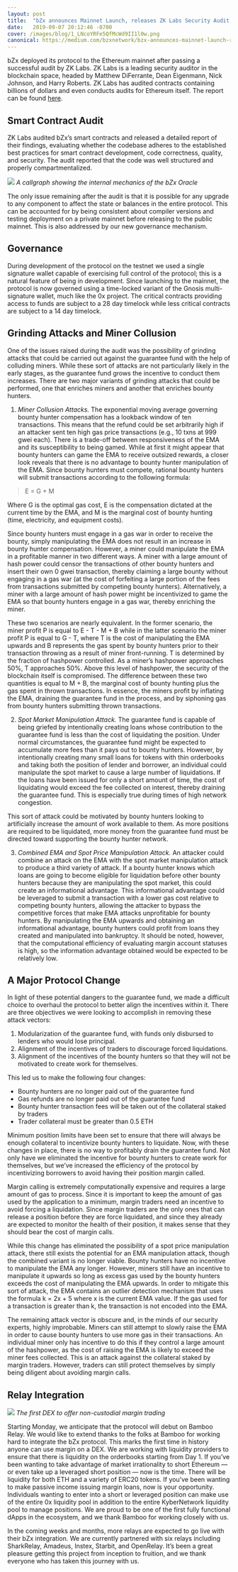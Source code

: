 ```yaml
---
layout: post
title:  "bZx announces Mainnet Launch, releases ZK Labs Security Audit, and unveils upcoming Relay Integrations"
date:   2019-09-07 20:12:46 -0700
cover: /images/blog/1_LNcoYRFe5QfMcWd9II1l0w.png
canonical: https://medium.com/bzxnetwork/bzx-announces-mainnet-launch-releases-zk-labs-security-audit-and-unveils-upcoming-relay-a690cc6c7bf1
---
```

bZx deployed its protocol to the Ethereum mainnet after passing a successful audit by ZK Labs. ZK Labs is a leading security auditor in the blockchain space, headed by Matthew DiFerrante, Dean Eigenmann, Nick Johnson, and Harry Roberts. ZK Labs has audited contracts containing billions of dollars and even conducts audits for Ethereum itself. The report can be found [here](https://github.com/mattdf/audits/blob/master/bZx/bzx-audit.pdf).

## Smart Contract Audit

ZK Labs audited bZx’s smart contracts and released a detailed report of their findings, evaluating whether the codebase adheres to the established best practices for smart contract development, code correctness, quality, and security. The audit reported that the code was well structured and properly compartmentalized.

![](/images/blog/1_D3e3qdjZBd7D4NbI5BSmJQ.png)
_A callgraph showing the internal mechanics of the bZx Oracle_

The only issue remaining after the audit is that it is possible for any upgrade to any component to affect the state or balances in the entire protocol. This can be accounted for by being consistent about compiler versions and testing deployment on a private mainnet before releasing to the public mainnet. This is also addressed by our new governance mechanism.

## Governance

During development of the protocol on the testnet we used a single signature wallet capable of exercising full control of the protocol; this is a natural feature of being in development. Since launching to the mainnet, the protocol is now governed using a time-locked variant of the Gnosis multi-signature wallet, much like the 0x project. The critical contracts providing access to funds are subject to a 28 day timelock while less critical contracts are subject to a 14 day timelock.

## Grinding Attacks and Miner Collusion

One of the issues raised during the audit was the possibility of grinding attacks that could be carried out against the guarantee fund with the help of colluding miners. While these sort of attacks are not particularly likely in the early stages, as the guarantee fund grows the incentive to conduct them increases. There are two major variants of grinding attacks that could be performed, one that enriches miners and another that enriches bounty hunters.

1. *Miner Collusion Attacks.* The exponential moving average governing bounty hunter compensation has a lookback window of ten transactions. This means that the refund could be set arbitrarily high if an attacker sent ten high gas price transactions (e.g., 10 txns at 999 gwei each). There is a trade-off between responsiveness of the EMA and its susceptibility to being gamed. While at first it might appear that bounty hunters can game the EMA to receive outsized rewards, a closer look reveals that there is no advantage to bounty hunter manipulation of the EMA. Since bounty hunters must compete, rational bounty hunters will submit transactions according to the following formula:

>E = G + M

Where G is the optimal gas cost, E is the compensation dictated at the current time by the EMA, and M is the marginal cost of bounty hunting (time, electricity, and equipment costs).

Since bounty hunters must engage in a gas war in order to receive the bounty, simply manipulating the EMA does not result in an increase in bounty hunter compensation. However, a miner could manipulate the EMA in a profitable manner in two different ways. A miner with a large amount of hash power could censor the transactions of other bounty hunters and insert their own 0 gwei transaction, thereby claiming a large bounty without engaging in a gas war (at the cost of forfeiting a large portion of the fees from transactions submitted by competing bounty hunters). Alternatively, a miner with a large amount of hash power might be incentivized to game the EMA so that bounty hunters engage in a gas war, thereby enriching the miner.

These two scenarios are nearly equivalent. In the former scenario, the miner profit P is equal to E - T - M + B while in the latter scenario the miner profit P is equal to G - T, where T is the cost of manipulating the EMA upwards and B represents the gas spent by bounty hunters prior to their transaction throwing as a result of miner front-running. T is determined by the fraction of hashpower controlled. As a miner’s hashpower approaches 50%, T approaches 50%. Above this level of hashpower, the security of the blockchain itself is compromised. The difference between these two quantities is equal to M + B, the marginal cost of bounty hunting plus the gas spent in thrown transactions. In essence, the miners profit by inflating the EMA, draining the guarantee fund in the process, and by siphoning gas from bounty hunters submitting thrown transactions.

2. *Spot Market Manipulation Attack.* The guarantee fund is capable of being griefed by intentionally creating loans whose contribution to the guarantee fund is less than the cost of liquidating the position. Under normal circumstances, the guarantee fund might be expected to accumulate more fees than it pays out to bounty hunters. However, by intentionally creating many small loans for tokens with thin orderbooks and taking both the position of lender and borrower, an individual could manipulate the spot market to cause a large number of liquidations. If the loans have been issued for only a short amount of time, the cost of liquidating would exceed the fee collected on interest, thereby draining the guarantee fund. This is especially true during times of high network congestion.

This sort of attack could be motivated by bounty hunters looking to artificially increase the amount of work available to them. As more positions are required to be liquidated, more money from the guarantee fund must be directed toward supporting the bounty hunter network.

3. *Combined EMA and Spot Price Manipulation Attack.* An attacker could combine an attack on the EMA with the spot market manipulation attack to produce a third variety of attack. If a bounty hunter knows which loans are going to become eligible for liquidation before other bounty hunters because they are manipulating the spot market, this could create an informational advantage. This informational advantage could be leveraged to submit a transaction with a lower gas cost relative to competing bounty hunters, allowing the attacker to bypass the competitive forces that make EMA attacks unprofitable for bounty hunters. By manipulating the EMA upwards and obtaining an informational advantage, bounty hunters could profit from loans they created and manipulated into bankruptcy. It should be noted, however, that the computational efficiency of evaluating margin account statuses is high, so the information advantage obtained would be expected to be relatively low.

## A Major Protocol Change

In light of these potential dangers to the guarantee fund, we made a difficult choice to overhaul the protocol to better align the incentives within it. There are three objectives we were looking to accomplish in removing these attack vectors:

1. Modularization of the guarantee fund, with funds only disbursed to lenders who would lose principal.
2. Alignment of the incentives of traders to discourage forced liquidations.
3. Alignment of the incentives of the bounty hunters so that they will not be motivated to create work for themselves.

This led us to make the following four changes:
- Bounty hunters are no longer paid out of the guarantee fund
- Gas refunds are no longer paid out of the guarantee fund
- Bounty hunter transaction fees will be taken out of the collateral staked by traders
- Trader collateral must be greater than 0.5 ETH

Minimum position limits have been set to ensure that there will always be enough collateral to incentivize bounty hunters to liquidate. Now, with these changes in place, there is no way to profitably drain the guarantee fund. Not only have we eliminated the incentive for bounty hunters to create work for themselves, but we’ve increased the efficiency of the protocol by incentivizing borrowers to avoid having their position margin called.

Margin calling is extremely computationally expensive and requires a large amount of gas to process. Since it is important to keep the amount of gas used by the application to a minimum, margin traders need an incentive to avoid forcing a liquidation. Since margin traders are the only ones that can release a position before they are force liquidated, and since they already are expected to monitor the health of their position, it makes sense that they should bear the cost of margin calls.

While this change has eliminated the possibility of a spot price manipulation attack, there still exists the potential for an EMA manipulation attack, though the combined variant is no longer viable. Bounty hunters have no incentive to manipulate the EMA any longer. However, miners still have an incentive to manipulate it upwards so long as excess gas used by the bounty hunters exceeds the cost of manipulating the EMA upwards. In order to mitigate this sort of attack, the EMA contains an outlier detection mechanism that uses the formula k = 2x + 5 where x is the current EMA value. If the gas used for a transaction is greater than k, the transaction is not encoded into the EMA.

The remaining attack vector is obscure and, in the minds of our security experts, highly improbable. Miners can still attempt to slowly raise the EMA in order to cause bounty hunters to use more gas in their transactions. An individual miner only has incentive to do this if they control a large amount of the hashpower, as the cost of raising the EMA is likely to exceed the miner fees collected. This is an attack against the collateral staked by margin traders. However, traders can still protect themselves by simply being diligent about avoiding margin calls.

## Relay Integration

![](/images/blog/0_C-nzRLvTsFSxitb3.png)
_The first DEX to offer non-custodial margin trading_

Starting Monday, we anticipate that the protocol will debut on Bamboo Relay. We would like to extend thanks to the folks at Bamboo for working hard to integrate the bZx protocol. This marks the first time in history anyone can use margin on a DEX. We are working with liquidity providers to ensure that there is liquidity on the orderbooks starting from Day 1. If you’ve been wanting to take advantage of market irrationality to short Ethereum — or even take up a leveraged short position — now is the time. There will be liquidity for both ETH and a variety of ERC20 tokens. If you’ve been wanting to make passive income issuing margin loans, now is your opportunity. Individuals wanting to enter into a short or leveraged position can make use of the entire 0x liquidity pool in addition to the entire KyberNetwork liquidity pool to manage positions. We are proud to be one of the first fully functional dApps in the ecosystem, and we thank Bamboo for working closely with us.

In the coming weeks and months, more relays are expected to go live with their bZx integration. We are currently partnered with six relays including SharkRelay, Amadeus, Instex, Starbit, and OpenRelay. It’s been a great pleasure getting this project from inception to fruition, and we thank everyone who has taken this journey with us.
